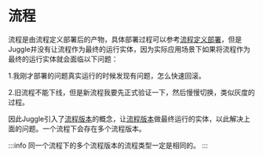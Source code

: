 # 流程

流程是由流程定义部署后的产物，具体部署过程可以参考[流程定义部署](/docs/guide/user/flow-definition#部署流程)，但是Juggle并没有让流程作为最终的运行实体，因为实际应用场景下如果将流程作为最终的运行实体就会面临以下问题：

1.我刚才部署的问题真实运行的时候发现有问题，怎么快速回滚。

2.旧流程不能下线，但是新流程我要先正式验证一下，然后慢慢切换，类似灰度的过程。

因此Juggle引入了[流程版本](/docs/guide/user/flow-version)的概念，让[流程版本](/docs/guide/user/flow-version)做最终运行的实体，以此解决上面的问题。一个流程下会存在多个流程版本。

:::info
同一个流程下的多个流程版本的流程类型一定是相同的。
:::


